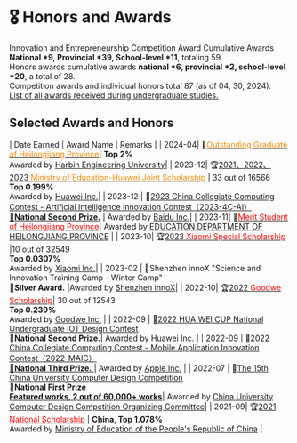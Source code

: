 # 🎖 Honors and Awards

Innovation and Entrepreneurship Competition Award Cumulative Awards **National \*9, Provincial \*39, School-level \*11**, totaling 59. <br>
Honors awards cumulative awards **national \*6, provincial \*2, school-level \*20**, a total of 28. <br>
Competition awards and individual honors total 87 (as of 04, 30, 2024). <br>
[List of all awards received during undergraduate studies.](_pages/includes/heuAwards.md)

## Selected Awards and Honors

| Date Earned | Award Name | Remarks | 
| 2024-04| 🏅[<font color="#fc8803">Outstanding Graduate of Heilongjiang Province</font>]()|  **Top 2%** <br>Awarded  by [Harbin Engineering University](http://www.hrbeu.edu.cn/)|
| 2023-12| 🏆️[2021、2022、2023 <font color="#fc8803">Ministry of Education-Huawei Joint Scholarship</font>]() | 33 out of 16566 <br> **Top 0.199%**<br>Awarded by [Huawei Inc.](https://huawei.com)| 
| 2023-12 | 🥈[2023 China Collegiate Computing Contest - Artificial Intelligence Innovation Contest（2023-4C-AI）<br>**🥈National Second Prize.**](https://mp.weixin.qq.com/s/cMY3YsJgaUn4Ew4HvcQXeg) | Awarded by [Baidu Inc.](http://aicontest.baidu.com/)| 
| 2023-11| 🏅[<font color="#ff0000">Merit Student of Heilongjiang Province</font>](http://cstc.hrbeu.edu.cn/2023/1108/c3688a318900/page.htm)| Awarded by [EDUCATION DEPARTMENT OF HEILONGJIANG PROVINCE](http://jyt.hlj.gov.cn/) | 
| 2023-10| 🏆[2023 <font color="#ff0000">Xiaomi Special Scholarship</font>](http://camel.hrbeu.edu.cn/2023/1011/c1233a316856/page.htm) |10 out of 32549<br> **Top 0.0307%**<br>Awarded by [Xiaomi Inc.](https://www.mi.com/)| 
| 2023-02 | 🥈Shenzhen innoX "Science and Innovation Training Camp - Winter Camp" <br> **🥈Silver Award.** |Awarded by [Shenzhen innoX](https://www.innoxsz.com/)|
| 2022-10| 🏆[2022 <font color="#ff0000">Goodwe Scholarship</font>](http://cstc.hrbeu.edu.cn/2022/0930/c3688a298058/page.htm)| 30 out of 12543 <br>**Top 0.239%**<br>Awarded by [Goodwe Inc.](https://www.goodwe.com/about-goodwe/company-profile) | 
| 2022-09 | 🥈[2022 HUA WEI CUP National Undergraduate IOT Design Contest <br> **🥈National Second Prize.**](http://iot.sjtu.edu.cn/show.aspx?info_lb=34&info_id=2916&flag=2)| Awarded by [Huawei Inc.](https://huawei.com) | 
| 2022-09 | 🥉[2022 China Collegiate Computing Contest - Mobile Application Innovation Contest（2022-MAIC）<br>**🥉National Third Prize.** ](https://mp.weixin.qq.com/s/SLTUPYVuVnZEPulpZu5ZPw)| Awarded by [Apple Inc.](http://www.appcontest.net/) | 
| 2022-07 | 🥇[The 15th China University Computer Design Competition <br> **🥇National First Prize**<br>**Featured works, 2 out of 60,000+ works**](https://2022.jsjds.com.cn/Backend/Common/file/download?name=d6qHRHfkPz81TnnGu8UfzFuRCH7DeDrc.pdf)| Awarded by [China University Computer Design Competition Organizing Committee](https://jsjds.blcu.edu.cn/)| 
| 2021-09| 🏆[2021 <font color="#ff0000">National Scholarship</font>](http://www.moe.gov.cn/jyb_xxgk/s5743/s5744/A05/202112/t20211216_587869.html) | **China, Top 1.078%** <br>Awarded by [Ministry of Education of the People's Republic of China](http://www.moe.gov.cn/jyb_xxgk/s5743/s5744/A05/202112/t20211216_587869.html) | 

